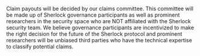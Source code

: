 Claim payouts will be decided by our claims committee. This committee will be made up of Sherlock governance participants as well as prominent researchers in the security space who are NOT affiliated with the Sherlock security team. We believe governance participants are incentivized to make the right decision for the future of the Sherlock protocol and prominent researchers will be unbiased third parties who have the technical expertise to classify potential claims. 
